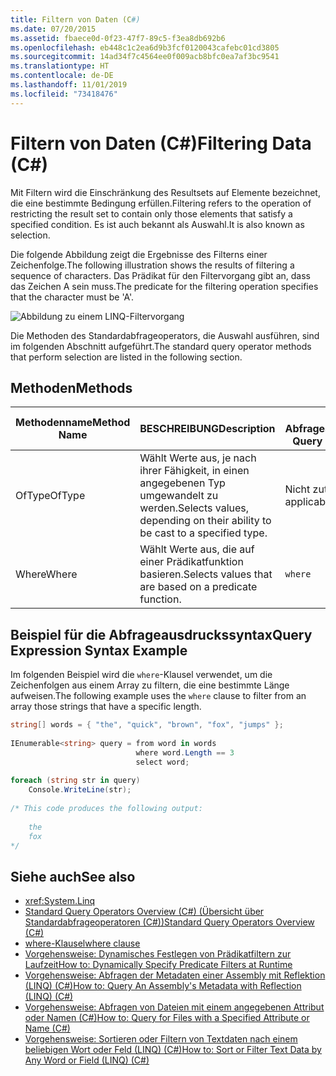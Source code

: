 ```yaml
---
title: Filtern von Daten (C#)
ms.date: 07/20/2015
ms.assetid: fbaece0d-0f23-47f7-89c5-f3ea8db692b6
ms.openlocfilehash: eb448c1c2ea6d9b3fcf0120043cafebc01cd3805
ms.sourcegitcommit: 14ad34f7c4564ee0f009acb8bfc0ea7af3bc9541
ms.translationtype: HT
ms.contentlocale: de-DE
ms.lasthandoff: 11/01/2019
ms.locfileid: "73418476"
---
```

# <a name="filtering-data-c"></a><span data-ttu-id="1c52f-102">Filtern von Daten (C#)</span><span class="sxs-lookup"><span data-stu-id="1c52f-102">Filtering Data (C#)</span></span>
<span data-ttu-id="1c52f-103">Mit Filtern wird die Einschränkung des Resultsets auf Elemente bezeichnet, die eine bestimmte Bedingung erfüllen.</span><span class="sxs-lookup"><span data-stu-id="1c52f-103">Filtering refers to the operation of restricting the result set to contain only those elements that satisfy a specified condition.</span></span> <span data-ttu-id="1c52f-104">Es ist auch bekannt als Auswahl.</span><span class="sxs-lookup"><span data-stu-id="1c52f-104">It is also known as selection.</span></span>  
  
 <span data-ttu-id="1c52f-105">Die folgende Abbildung zeigt die Ergebnisse des Filterns einer Zeichenfolge.</span><span class="sxs-lookup"><span data-stu-id="1c52f-105">The following illustration shows the results of filtering a sequence of characters.</span></span> <span data-ttu-id="1c52f-106">Das Prädikat für den Filtervorgang gibt an, dass das Zeichen A sein muss.</span><span class="sxs-lookup"><span data-stu-id="1c52f-106">The predicate for the filtering operation specifies that the character must be 'A'.</span></span>  
  
 ![Abbildung zu einem LINQ-Filtervorgang](./media/filtering-data/linq-filter-operation.png)  
  
 <span data-ttu-id="1c52f-108">Die Methoden des Standardabfrageoperators, die Auswahl ausführen, sind im folgenden Abschnitt aufgeführt.</span><span class="sxs-lookup"><span data-stu-id="1c52f-108">The standard query operator methods that perform selection are listed in the following section.</span></span>  
  
## <a name="methods"></a><span data-ttu-id="1c52f-109">Methoden</span><span class="sxs-lookup"><span data-stu-id="1c52f-109">Methods</span></span>  
  
|<span data-ttu-id="1c52f-110">Methodenname</span><span class="sxs-lookup"><span data-stu-id="1c52f-110">Method Name</span></span>|<span data-ttu-id="1c52f-111">BESCHREIBUNG</span><span class="sxs-lookup"><span data-stu-id="1c52f-111">Description</span></span>|<span data-ttu-id="1c52f-112">C#-Abfrageausdruckssyntax</span><span class="sxs-lookup"><span data-stu-id="1c52f-112">C# Query Expression Syntax</span></span>|<span data-ttu-id="1c52f-113">Weitere Informationen</span><span class="sxs-lookup"><span data-stu-id="1c52f-113">More Information</span></span>|  
|-----------------|-----------------|---------------------------------|----------------------|  
|<span data-ttu-id="1c52f-114">OfType</span><span class="sxs-lookup"><span data-stu-id="1c52f-114">OfType</span></span>|<span data-ttu-id="1c52f-115">Wählt Werte aus, je nach ihrer Fähigkeit, in einen angegebenen Typ umgewandelt zu werden.</span><span class="sxs-lookup"><span data-stu-id="1c52f-115">Selects values, depending on their ability to be cast to a specified type.</span></span>|<span data-ttu-id="1c52f-116">Nicht zutreffend.</span><span class="sxs-lookup"><span data-stu-id="1c52f-116">Not applicable.</span></span>|<xref:System.Linq.Enumerable.OfType%2A?displayProperty=nameWithType><br /><br /> <xref:System.Linq.Queryable.OfType%2A?displayProperty=nameWithType>|  
|<span data-ttu-id="1c52f-117">Where</span><span class="sxs-lookup"><span data-stu-id="1c52f-117">Where</span></span>|<span data-ttu-id="1c52f-118">Wählt Werte aus, die auf einer Prädikatfunktion basieren.</span><span class="sxs-lookup"><span data-stu-id="1c52f-118">Selects values that are based on a predicate function.</span></span>|`where`|<xref:System.Linq.Enumerable.Where%2A?displayProperty=nameWithType><br /><br /> <xref:System.Linq.Queryable.Where%2A?displayProperty=nameWithType>|  
  
## <a name="query-expression-syntax-example"></a><span data-ttu-id="1c52f-119">Beispiel für die Abfrageausdruckssyntax</span><span class="sxs-lookup"><span data-stu-id="1c52f-119">Query Expression Syntax Example</span></span>  
 <span data-ttu-id="1c52f-120">Im folgenden Beispiel wird die `where`-Klausel verwendet, um die Zeichenfolgen aus einem Array zu filtern, die eine bestimmte Länge aufweisen.</span><span class="sxs-lookup"><span data-stu-id="1c52f-120">The following example uses the `where` clause to filter from an array those strings that have a specific length.</span></span>  
  
```csharp  
string[] words = { "the", "quick", "brown", "fox", "jumps" };  
  
IEnumerable<string> query = from word in words  
                            where word.Length == 3  
                            select word;  
  
foreach (string str in query)  
    Console.WriteLine(str);  
  
/* This code produces the following output:  
  
    the  
    fox  
*/  
```  
  
## <a name="see-also"></a><span data-ttu-id="1c52f-121">Siehe auch</span><span class="sxs-lookup"><span data-stu-id="1c52f-121">See also</span></span>

- <xref:System.Linq>
- [<span data-ttu-id="1c52f-122">Standard Query Operators Overview (C#) (Übersicht über Standardabfrageoperatoren (C#))</span><span class="sxs-lookup"><span data-stu-id="1c52f-122">Standard Query Operators Overview (C#)</span></span>](./standard-query-operators-overview.md)
- [<span data-ttu-id="1c52f-123">where-Klausel</span><span class="sxs-lookup"><span data-stu-id="1c52f-123">where clause</span></span>](../../../language-reference/keywords/where-clause.md)
- [<span data-ttu-id="1c52f-124">Vorgehensweise: Dynamisches Festlegen von Prädikatfiltern zur Laufzeit</span><span class="sxs-lookup"><span data-stu-id="1c52f-124">How to: Dynamically Specify Predicate Filters at Runtime</span></span>](../../../linq/dynamically-specify-predicate-filters-at-runtime.md)
- [<span data-ttu-id="1c52f-125">Vorgehensweise: Abfragen der Metadaten einer Assembly mit Reflektion (LINQ) (C#)</span><span class="sxs-lookup"><span data-stu-id="1c52f-125">How to: Query An Assembly's Metadata with Reflection (LINQ) (C#)</span></span>](./how-to-query-an-assembly-s-metadata-with-reflection-linq.md)
- [<span data-ttu-id="1c52f-126">Vorgehensweise: Abfragen von Dateien mit einem angegebenen Attribut oder Namen (C#)</span><span class="sxs-lookup"><span data-stu-id="1c52f-126">How to: Query for Files with a Specified Attribute or Name (C#)</span></span>](./how-to-query-for-files-with-a-specified-attribute-or-name.md)
- [<span data-ttu-id="1c52f-127">Vorgehensweise: Sortieren oder Filtern von Textdaten nach einem beliebigen Wort oder Feld (LINQ) (C#)</span><span class="sxs-lookup"><span data-stu-id="1c52f-127">How to: Sort or Filter Text Data by Any Word or Field (LINQ) (C#)</span></span>](./how-to-sort-or-filter-text-data-by-any-word-or-field-linq.md)
